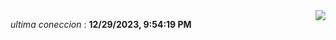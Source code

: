 

<div style="display: flex; justify-content: space-between;">
 <p align="right"><i>ultima coneccion</i> : <b>12/29/2023, 9:54:19 PM</b></p> 
 <img src="https://img.shields.io/badge/GitHub%20Action%20Status-Online-brightgreen?style=flat&logo=githubactions&logoColor=%23ffffff&labelColor=%23181717&color=%232088FF" />
</div>




